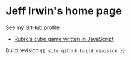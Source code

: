 
# Jeff Irwin's home page

See my [GitHub profile](https://github.com/JeffIrwin)

- [Rubik's cube game written in JavaScript](rubik-js/)

Build revision `{{ site.github.build_revision }}`
